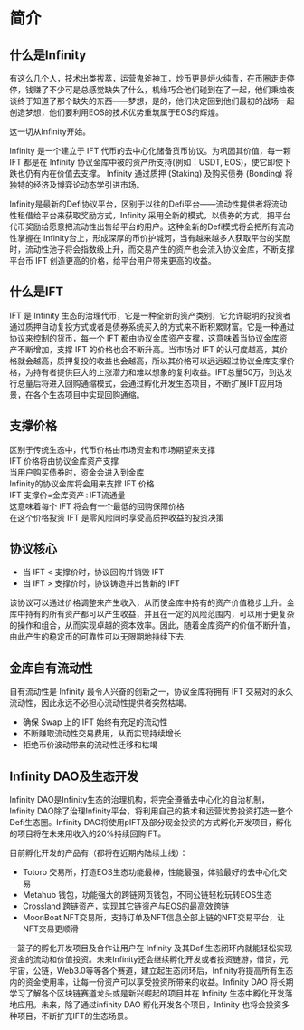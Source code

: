 # 简介

## 什么是Infinity

有这么几个人，技术出类拔萃，运营鬼斧神工，炒币更是炉火纯青，在币圈走走停停，钱赚了不少可是总感觉缺失了什么，机缘巧合他们碰到在了一起，他们秉烛夜谈终于知道了那个缺失的东西——梦想，是的，他们决定回到他们最初的战场一起创造梦想，他们要利用EOS的技术优势重筑属于EOS的辉煌。

这一切从Infinity开始。

Infinity 是一个建立于 IFT 代币的去中心化储备货币协议。为巩固其价值，每一颗 IFT 都是在 Infinity 协议金库中被的资产所支持(例如：USDT, EOS)，使它即使下跌也仍有内在价值去支撑。 Infinity 通过质押 (Staking) 及购买债券 (Bonding) 将独特的经济及博弈论动态学引进市场。

Infinity是最新的Defi协议平台，区别于以往的Defi平台——流动性提供者将流动性租借给平台来获取奖励方式，Infinity 采用全新的模式，以债券的方式，把平台代币奖励给愿意把流动性出售给平台的用户。这种全新的Defi模式将会把所有流动性掌握在 Infinity台上，形成深厚的币价护城河，当有越来越多人获取平台的奖励时，流动性池子将会指数级上升，而交易产生的资产也会流入协议金库，不断支撑平台币 IFT 创造更高的价格，给平台用户带来更高的收益。

## 什么是IFT

IFT 是 Infinity 生态的治理代币，它是一种全新的资产类别，它允许聪明的投资者通过质押自动复投方式或者是债券系统买入的方式来不断积累财富。它是一种通过协议来控制的货币，每一个 IFT 都由协议金库资产支撑，这意味着当协议金库资产不断增加，支撑 IFT 的价格也会不断升高。当市场对 IFT 的认可度越高，其价格就会越高，质押复投的收益也会越高，所以其价格可以远远超过协议金库支撑价格，为持有者提供巨大的上涨潜力和难以想象的复利收益。IFT总量50万，到达发行总量后将进入回购通缩模式，会通过孵化开发生态项目，不断扩展IFT应用场景，在各个生态项目中实现回购通缩。

## 支撑价格

区别于传统生态中，代币价格由市场资金和市场期望来支撑 \
IFT 价格将由协议金库资产支撑 \
当用户购买债券时，资金会进入到金库 \
Infinity的协议金库将会用来支撑 IFT 价格 \
IFT 支撑价=金库资产÷IFT流通量 \
这意味着每个 IFT 将会有一个最低的回购保障价格 \
在这个价格投资 IFT 是零风险同时享受高质押收益的投资决策

## 协议核心

* 当 IFT < 支撑价时，协议回购并销毁 IFT
* 当 IFT > 支撑价时，协议铸造并出售新的 IFT

该协议可以通过价格调整来产生收入，从而使金库中持有的资产价值稳步上升。金库中持有的所有资产都可以产生收益，并且在一定的风险范围内，可以用于更复杂的操作和组合，从而实现卓越的资本效率。因此，随着金库资产的价值不断升值，由此产生的稳定币的可靠性可以无限期地持续下去.

## 金库自有流动性

自有流动性是 Infinity 最令人兴奋的创新之一，协议金库将拥有 IFT 交易对的永久流动性，因此永远不必担心流动性提供者突然枯竭。

* 确保 Swap 上的 IFT 始终有充足的流动性
* 不断赚取流动性交易费用，从而实现持续增长
* 拒绝币价波动带来的流动性迁移和枯竭

## Infinity DAO及生态开发

Infinity DAO是Infinity生态的治理机构，将完全遵循去中心化的自治机制，Infinity DAO除了治理Infinity平台，将利用自己的技术和运营优势投资打造一整个Defi生态圈。Infinity DAO将使用pIFT及部分现金投资的方式孵化开发项目，孵化的项目将在未来用收入的20%持续回购IFT。

目前孵化开发的产品有（都将在近期内陆续上线）：

* Totoro 交易所，打造EOS生态功能最棒，性能最强，体验最好的去中心化交易
* Metahub 钱包，功能强大的跨链网页钱包，不同公链轻松玩转EOS生态
* Crossland 跨链资产，实现其它链资产与EOS的最高效跨链
* MoonBoat NFT交易所，支持订单及NFT信息全部上链的NFT交易平台，让NFT交易更顺滑

一篮子的孵化开发项目及合作让用户在 Infinity 及其Defi生态闭环内就能轻松实现资金的流动和价值投资。未来Infinity还会继续孵化开发或者投资链游，借贷，元宇宙，公链，Web3.0等等各个赛道，建立起生态闭环后，Infinity将提高所有生态内的资金使用率，让每一份资产可以享受投资所带来的收益。Infinity DAO 将长期学习了解各个区块链赛道龙头或是新兴崛起的项目并在 Infinity 生态中孵化开发落地应用。未来，除了通过infinity DAO 孵化开发各个项目，Infinity 也将会投资多种项目，不断扩充IFT的生态场景。
